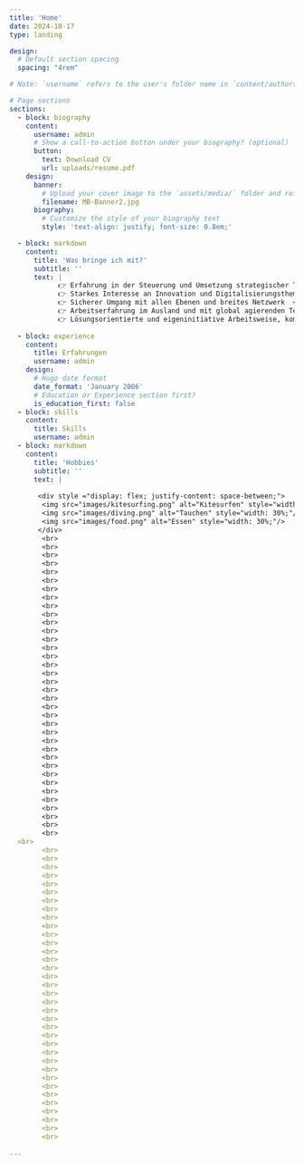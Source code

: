 ```yaml
---
title: 'Home'
date: 2024-10-17
type: landing

design:
  # Default section spacing
  spacing: "4rem"

# Note: `username` refers to the user's folder name in `content/authors/`

# Page sections
sections:
  - block: biography
    content:
      username: admin
      # Show a call-to-action button under your biography? (optional)
      button:
        text: Download CV
        url: uploads/resume.pdf
    design:
      banner:
        # Upload your cover image to the `assets/media/` folder and reference it here
        filename: MB-Banner2.jpg
      biography:
        # Customize the style of your biography text
        style: 'text-align: justify; font-size: 0.8em;'

  - block: markdown
    content:
      title: 'Was bringe ich mit?'
      subtitle: ''
      text: | 
            👉 Erfahrung in der Steuerung und Umsetzung strategischer Transformations- und Digitalisierungsprojekte (u. a. Expert Journey inkl. Tool, HR Focus Topic Data Analytics, HR/RD 2.0, Impulse/MeinBeitrag)  <br>
            👉 Starkes Interesse an Innovation und Digitalisierungsthemen <br>
            👉 Sicherer Umgang mit allen Ebenen und breites Netzwerk  <br>
            👉 Arbeitserfahrung im Ausland und mit global agierenden Teams  <br>
            👉 Lösungsorientierte und eigeninitiative Arbeitsweise, kombiniert mit hoher Belastbarkeit und Stressresistenz 
    
  - block: experience
    content:
      title: Erfahrungen
      username: admin
    design:
      # Hugo date format
      date_format: 'January 2006'
      # Education or Experience section first?
      is_education_first: false
  - block: skills
    content:
      title: Skills
      username: admin
  - block: markdown
    content:
      title: 'Hobbies'
      subtitle: ''
      text: |
      
       <div style ="display: flex; justify-content: space-between;">
        <img src="images/kitesurfing.png" alt="Kitesurfen" style="width: 30%;"/>
        <img src="images/diving.png" alt="Tauchen" style="width: 30%;"/>
        <img src="images/food.png" alt="Essen" style="width: 30%;"/>       
       </div>
        <br>
        <br>
        <br>
        <br>
        <br>
        <br>
        <br>
        <br>
        <br>
        <br>
        <br>
        <br> 
        <br>
        <br>
        <br>
        <br>
        <br>
        <br>
        <br>
        <br>
        <br>
        <br>
        <br>
        <br> 
        <br>
        <br>
        <br>
        <br>
        <br>
        <br>
        <br>
        <br>
        <br>
        <br>
        <br>
        <br> 
  <br>
        <br>
        <br>
        <br>
        <br>
        <br>
        <br>
        <br>
        <br>
        <br>
        <br>
        <br> 
        <br>
        <br>
        <br>
        <br>
        <br>
        <br>
        <br>
        <br>
        <br>
        <br>
        <br>
        <br> 
        <br>
        <br>
        <br>
        <br>
        <br>
        <br>
        <br>
        <br>
        <br>
        <br>
        <br>
        <br> 
    
---
```



